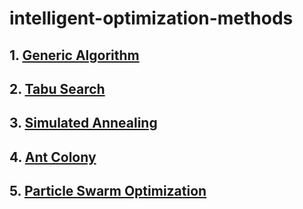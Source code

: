 # intelligent-optimization-methods

## 1. [Generic Algorithm](./01-generic-alg/genalg.py)

## 2. [Tabu Search](./02-tabu-search/tabuSearch.py)

## 3. [Simulated Annealing](./03-simulated-annealing/sa.py)

## 4. [Ant Colony](./04-ant-colony/aco.py)

## 5. [Particle Swarm Optimization](./05-particle-swarm-optimization/pso.py)




